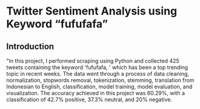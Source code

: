# Twitter Sentiment Analysis using Keyword “fufufafa”
## Introduction
"In this project, I performed scraping using Python and
collected 425 tweets containing the keyword 'fufufafa,
' which has been a top trending topic in recent weeks. The data went
through a process of data cleaning, normalization,
stopwords removal, tokenization, stemming, translation
from Indonesian to English, classification, model training,
model evaluation, and visualization. The accuracy achieved
in this project was 60.29%, with a classification of 42.7%
positive, 37.3% neutral, and 20% negative.
